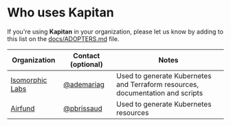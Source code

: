 # Who uses **Kapitan**

If you're using **Kapitan** in your organization, please let us know by adding to this list on the [docs/ADOPTERS.md](https://github.com/kapicorp/kapitan/blob/master/docs/ADOPTERS.md) file.


| Organization                                      | Contact (optional)                        | Notes |
|---------------------------------------------------|-------------------------------------------| ----- |
| [Isomorphic Labs](https://www.isomorphiclabs.com) | [@ademariag](https://github.com/ademariag) | Used to generate Kubernetes and Terraform resources, documentation and scripts |
| [Airfund](https://airfund.io) | [@pbrissaud](https://github.com/pbrissaud) | Used to generate Kubernetes resources |
